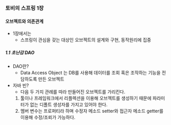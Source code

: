 ### 토비의 스프링 1장
#### 오브젝트와 의존관계
- 1장에서는
    - 스프링이 관심을 갖는 대상인 오브젝트의 설계와 구현, 동작원리에 집중
    
##### 1.1 초난감 DAO
- DAO란?
  - Data Access Object 는 DB를 사용해 데이터를 조회 혹은 조작하는 기능을 전담하도록 만든 오브젝트
- 자바 빈?
  - 다음 두 가지 관례를 따라 만들어진 오브젝트를 가리킨다.
  1. 툴이나 프레임워크에서 리플렉션을 이용해 오브젝트를 생성하기 때문에 파라미터가 없는 디폴트 생성자를 가지고 있어야 한다.
  2. 멤버 변수는 프로퍼티라 하며 수정자 메소드 setter와 접근자 메소드 getter를 이용해 수정/조뢰가 가능하다.
